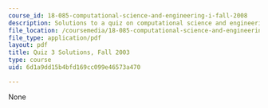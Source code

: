 ```yaml
---
course_id: 18-085-computational-science-and-engineering-i-fall-2008
description: Solutions to a quiz on computational science and engineering.
file_location: /coursemedia/18-085-computational-science-and-engineering-i-fall-2008/6d1a9dd15b4bfd169cc099e46573a470_q318085f03sol.pdf
file_type: application/pdf
layout: pdf
title: Quiz 3 Solutions, Fall 2003
type: course
uid: 6d1a9dd15b4bfd169cc099e46573a470

---
```

None